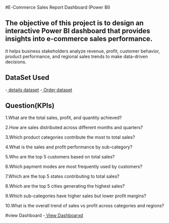 #E-Commerce Sales Report Dashboard (Power BI)

##    The objective of this project is to design an interactive Power BI dashboard that provides insights into e-commerce sales performance.
It helps business stakeholders analyze revenue, profit, customer behavior, product performance, and regional sales trends to make data-driven decisions.

## DataSet Used
-<a href="https://github.com/karankkumar123456/Data-Analysis-Dashboard/blob/main/Details.csv"> details dataset</a>
-<a href="https://github.com/karankkumar123456/Data-Analysis-Dashboard/blob/main/Orders.csv"> Order dataset</a>
## Question(KPIs)

1.What are the total sales, profit, and quantity achieved?

2.How are sales distributed across different months and quarters?

3.Which product categories contribute the most to total sales?

4.What is the sales and profit performance by sub-category?

5.Who are the top 5 customers based on total sales?

6.Which payment modes are most frequently used by customers?

7.Which are the top 5 states contributing to total sales?

8.Which are the top 5 cities generating the highest sales?

9.Which sub-categories have higher sales but lower profit margins?

10.What is the overall trend of sales vs profit across categories and regions?

#view Dashboard -<a href="https://github.com/karankkumar123456/Data-Analysis-Dashboard/blob/main/Orders.csv"> View Dashboarxd</a>



